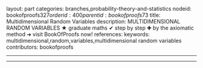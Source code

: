 layout: part
categories: branches,probability-theory-and-statistics
nodeid: bookofproofs$327
orderid: 400
parentid: bookofproofs$73
title: Multidimensional Random Variables
description: MULTIDIMENSIONAL RANDOM VARIABLES &#9733; graduate maths &#10004; step by step &#10010; by the axiomatic method &#10140; visit BookOfProofs now!
references: 
keywords: multidimensional,random,variables,multidimensional random variables
contributors: bookofproofs

---


---


